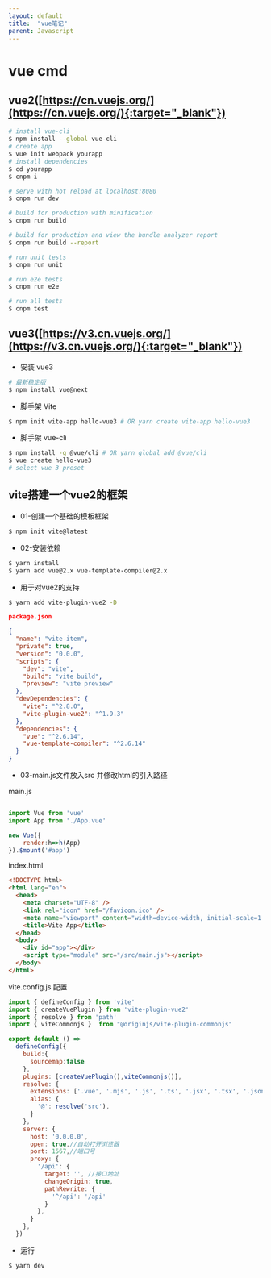 ```yaml
---
layout: default
title:  "vue笔记"
parent: Javascript
---
```


# vue cmd
## vue2([https://cn.vuejs.org/](https://cn.vuejs.org/){:target="_blank"})
``` bash
# install vue-cli
$ npm install --global vue-cli
# create app
$ vue init webpack yourapp
# install dependencies
$ cd yourapp
$ cnpm i

# serve with hot reload at localhost:8080
$ cnpm run dev

# build for production with minification
$ cnpm run build

# build for production and view the bundle analyzer report
$ cnpm run build --report

# run unit tests
$ cnpm run unit

# run e2e tests
$ cnpm run e2e

# run all tests
$ cnpm test
```
## vue3([https://v3.cn.vuejs.org/](https://v3.cn.vuejs.org/){:target="_blank"})

- 安装 vue3
```bash
# 最新稳定版
$ npm install vue@next
```
- 脚手架 Vite
```bash
$ npm init vite-app hello-vue3 # OR yarn create vite-app hello-vue3
```
- 脚手架 vue-cli
```bash
$ npm install -g @vue/cli # OR yarn global add @vue/cli
$ vue create hello-vue3
# select vue 3 preset

```

## vite搭建一个vue2的框架
- 01-创建一个基础的模板框架
```bash
$ npm init vite@latest
```
-  02-安装依赖
```bash
$ yarn install
$ yarn add vue@2.x vue-template-compiler@2.x 
```
- 用于对vue2的支持
```bash
$ yarn add vite-plugin-vue2 -D
```
```json
package.json

{
  "name": "vite-item",
  "private": true,
  "version": "0.0.0",
  "scripts": {
    "dev": "vite",
    "build": "vite build",
    "preview": "vite preview"
  },
  "devDependencies": {
    "vite": "^2.8.0",
    "vite-plugin-vue2": "^1.9.3"
  },
  "dependencies": {
    "vue": "^2.6.14",
    "vue-template-compiler": "^2.6.14"
  }
}
```
- 03-main.js文件放入src 并修改html的引入路径

main.js

```javascript

import Vue from 'vue'
import App from './App.vue'

new Vue({
    render:h=>h(App)
}).$mount('#app')

```
index.html
```html
<!DOCTYPE html>
<html lang="en">
  <head>
    <meta charset="UTF-8" />
    <link rel="icon" href="/favicon.ico" />
    <meta name="viewport" content="width=device-width, initial-scale=1.0" />
    <title>Vite App</title>
  </head>
  <body>
    <div id="app"></div>
    <script type="module" src="/src/main.js"></script>
  </body>
</html>
```

vite.config.js 配置

```javascript
import { defineConfig } from 'vite'
import { createVuePlugin } from 'vite-plugin-vue2'
import { resolve } from 'path'
import { viteCommonjs }  from "@originjs/vite-plugin-commonjs"  

export default () =>
  defineConfig({
    build:{
      sourcemap:false
    }, 
    plugins: [createVuePlugin(),viteCommonjs()],
    resolve: {
      extensions: ['.vue', '.mjs', '.js', '.ts', '.jsx', '.tsx', '.json'],
      alias: {
        '@': resolve('src'),
      }
    },
    server: {
      host: '0.0.0.0',
      open: true,//自动打开浏览器
      port: 1567,//端口号
      proxy: {
        '/api': {
          target: '', //接口地址
          changeOrigin: true,
          pathRewrite: {
            '^/api': '/api'
          }
        },
      }
    },
  })
```

- 运行
```bash
$ yarn dev
```